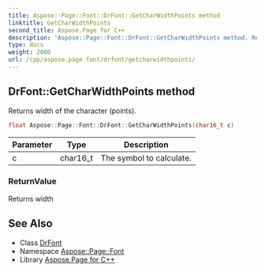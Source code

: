 ```yaml
---
title: Aspose::Page::Font::DrFont::GetCharWidthPoints method
linktitle: GetCharWidthPoints
second_title: Aspose.Page for C++
description: 'Aspose::Page::Font::DrFont::GetCharWidthPoints method. Returns width of the character (points) in C++.'
type: docs
weight: 2000
url: /cpp/aspose.page.font/drfont/getcharwidthpoints/
---
```

## DrFont::GetCharWidthPoints method


Returns width of the character (points).

```cpp
float Aspose::Page::Font::DrFont::GetCharWidthPoints(char16_t c)
```


| Parameter | Type | Description |
| --- | --- | --- |
| c | char16_t | The symbol to calculate. |

### ReturnValue

Returns width

## See Also

* Class [DrFont](../)
* Namespace [Aspose::Page::Font](../../)
* Library [Aspose.Page for C++](../../../)
